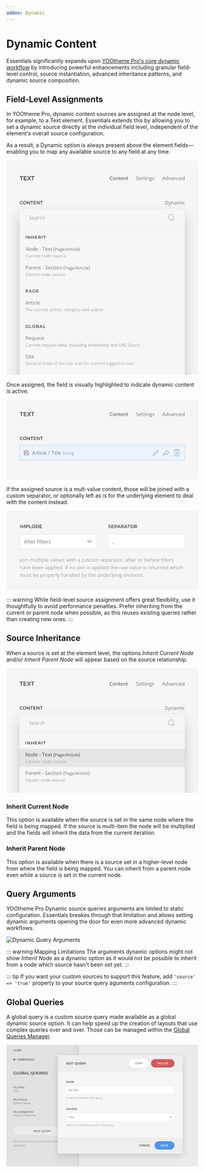 ```yaml
---
addon: Dynamic
---
```


# Dynamic Content

Essentials significantly expands upon [YOOtheme Pro's core dynamic workflow](https://yootheme.com/support/yootheme-pro/joomla/dynamic-content) by introducing powerful enhancements including granular field-level control, source instantiation, advanced inheritance patterns, and dynamic source composition.

<!--@include: ../_partials/enable-addon.md-->

## Field-Level Assignments

In YOOtheme Pro, dynamic content sources are assigned at the node level, for example, to a Text element. Essentials extends this by allowing you to set a dynamic source directly at the individual field level, independent of the element's overall source configuration.

As a result, a Dynamic option is always present above the element fields—enabling you to map any available source to any field at any time.

![Dynamic Options](./assets/dynamic-options.webp)

Once assigned, the field is visually highlighted to indicate dynamic content is active.

![Assigned Source](./assets/source-assigned.webp)

If the assigned source is a mult-value content, those will be joined with a custom separator, or optionally left as is for the underlying element to deal with the content instead.

![Multi-value Source](./assets/multi-value-source.webp)

::: warning
While field-level source assignment offers great flexibility, use it thoughtfully to avoid performance penalties. Prefer inheriting from the current or parent node when possible, as this reuses existing queries rather than creating new ones.
:::

## Source Inheritance

When a source is set at the element level, the options _Inherit Current Node_ and/or _Inherit Parent Node_ will appear based on the source relationship.

![Source Inheritance](./assets/source-inheritance.webp)

### Inherit Current Node

This option is available when the source is set in the same node where the field is being mapped. If the source is multi-item the node will be multiplied and the fields will inherit the data from the current iteration.

### Inherit Parent Node

This option is available when there is a source set in a higher-level node from where the field is being mapped. You can inherit from a parent node even while a source is set in the current node.

## Query Arguments

YOOtheme Pro Dynamic source queries arguments are limited to static configuration. Essentials breakes through that limitation and allows setting dynamic arguments opening the door for even more advanced dynamic workflows.

![Dynamic Query Arguments](./assets/dynamic-query-arguments.webp)

::: warning Mapping Limitations
The arguments dynamic options might not show _Inherit Node_ as a dynamic option as it would not be possible to inherit from a node which source hasn't been set yet.
:::

::: tip
If you want your custom sources to support this feature, add `'source' => 'true'` property to your source query aguments configuration.
:::

## Global Queries

A global query is a custom source query made available as a global dynamic source option. It can help speed up the creation of layouts that use complex queries over and over. Those can be managed within the [Global Queries Manager](/essentials-for-yootheme-pro/settings#global-queries).

![Global Queries](./assets/global-queries.webp)
